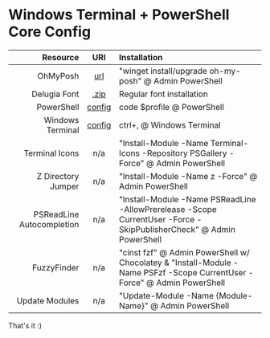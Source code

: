# Windows Terminal + PowerShell Core Config

|Resource|URI|Installation|
-:|:-:|:-
|OhMyPosh|[url](https://ohmyposh.dev/docs/installation/windows)|"winget install/upgrade oh-my-posh" @ Admin PowerShell
|Delugia Font|[.zip](https://github.com/adam7/delugia-code/releases/download/v2111.01/delugia-complete.zip)|Regular font installation
|PowerShell|[config](https://github.com/mezdelex/WindowsTerminalPowershellCoreConfig/blob/main/Microsoft.PowerShell_profile.ps1)|code $profile @ PowerShell
|Windows Terminal|[config](https://github.com/mezdelex/WindowsTerminalPowershellCoreConfig/blob/main/settings.json)|ctrl+, @ Windows Terminal
|Terminal Icons|n/a|"Install-Module -Name Terminal-Icons -Repository PSGallery -Force" @ Admin PowerShell
|Z Directory Jumper|n/a|"Install-Module -Name z -Force" @ Admin PowerShell
|PSReadLine Autocompletion|n/a|"Install-Module -Name PSReadLine -AllowPrerelease -Scope CurrentUser -Force -SkipPublisherCheck" @ Admin PowerShell
|FuzzyFinder|n/a|"cinst fzf" @ Admin PowerShell w/ Chocolatey & "Install-Module -Name PSFzf -Scope CurrentUser -Force" @ Admin PowerShell
|Update Modules|n/a|"Update-Module -Name {Module-Name}" @ Admin PowerShell

That's it :)
